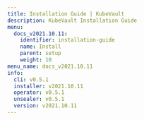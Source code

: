 ```yaml
---
title: Installation Guide | KubeVault
description: KubeVault Installation Guide
menu:
  docs_v2021.10.11:
    identifier: installation-guide
    name: Install
    parent: setup
    weight: 10
menu_name: docs_v2021.10.11
info:
  cli: v0.5.1
  installer: v2021.10.11
  operator: v0.5.1
  unsealer: v0.5.1
  version: v2021.10.11
---
```


